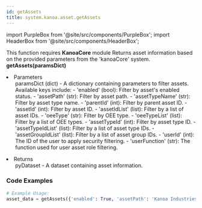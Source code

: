 ```yaml
---
id: getAssets
title: system.kanoa.asset.getAssets
---
```


import PurpleBox from '@site/src/components/PurpleBox';
import HeaderBox from '@site/src/components/HeaderBox';

<PurpleBox>This function requires <b>KanoaCore</b> module</PurpleBox>
<HeaderBox header="Description">Returns asset information based on the provided parameters from the 'kanoaCore' system.</HeaderBox>
<HeaderBox header="Syntax">
    <b>getAssets(paramsDict)</b>
    <li> Parameters <br />
        <ul>paramsDict (dict) - A dictionary containing parameters to filter assets. Available keys include:
            - 'enabled' (bool): Filter by asset's enabled status.
            - 'assetPath' (str): Filter by asset path.
            - 'assetTypeName' (str): Filter by asset type name.
            - 'parentId' (int): Filter by parent asset ID.
            - 'assetId' (int): Filter by asset ID.
            - 'assetIdList' (list): Filter by a list of asset IDs.
            - 'oeeType' (str): Filter by OEE type.
            - 'oeeTypeList' (list): Filter by a list of OEE types.
            - 'assetTypeId' (int): Filter by asset type ID.
            - 'assetTypeIdList' (list): Filter by a list of asset type IDs.
            - 'assetGroupIdList' (list): Filter by a list of asset group IDs.
            - 'userId' (int): The ID of the user to apply security filtering.
            - 'userFunction' (str): The function used for user asset role filtering.
        </ul>
    </li>
    <li> Returns <br />
        <ul>pyDataset - A dataset containing asset information.</ul>
    </li>
</HeaderBox>

### Code Examples

```python
# Example Usage:
asset_data = getAssets({'enabled': True, 'assetPath': 'Kanoa Industries%', 'assetId': 1})



